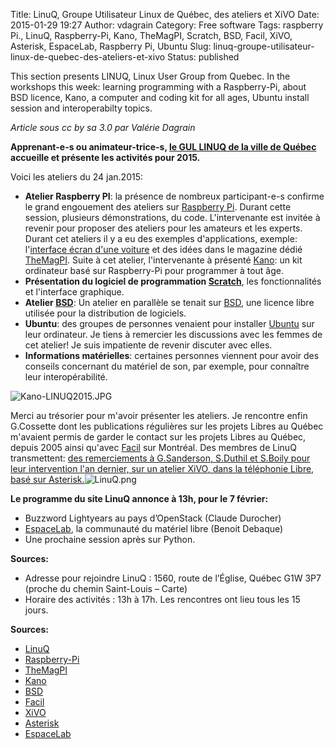 Title: LinuQ, Groupe Utilisateur Linux de Québec, des ateliers et XiVO
Date: 2015-01-29 19:27
Author: vdagrain
Category: Free software
Tags: raspberry Pi., LinuQ, Raspberry-Pi, Kano, TheMagPI, Scratch, BSD, Facil, XiVO, Asterisk, EspaceLab, Raspberry Pi, Ubuntu
Slug: linuq-groupe-utilisateur-linux-de-quebec-des-ateliers-et-xivo
Status: published

This section presents LINUQ, Linux User Group from Quebec. In the
workshops this week: learning programming with a Raspberry-Pi, about BSD
licence, Kano, a computer and coding kit for all ages, Ubuntu install
session and interoperabilty topics.

*Article sous cc by sa 3.0 par Valérie Dagrain*

**Apprenant-e-s ou animateur-trice-s, [le GUL LINUQ de la ville de
Québec](http://www.linuq.org) accueille et présente les activités pour
2015.**

Voici les ateliers du 24 jan.2015:

-   **Atelier Raspberry PI**: la présence de nombreux participant-e-s
    confirme le grand engouement des ateliers sur [Raspberry
    Pi](http://www.raspberrypi.org). Durant cette session, plusieurs
    démonstrations, du code. L'intervenante est invitée à revenir pour
    proposer des ateliers pour les amateurs et les experts. Durant cet
    ateliers il y a eu des exemples d'applications, exemple:
    l'[interface écran d'une
    voiture](http://www.solidrnet.fr/v2/wp-content/uploads/2013/10/car-rasp1.jpg)
    et des idées dans le magazine dédié
    [TheMagPI](http://www.themagpi.com/). Suite à cet atelier,
    l'intervenante à présenté
    [Kano](https://www.kickstarter.com/projects/alexklein/kano-a-computer-anyone-can-make):
    un kit ordinateur basé sur Raspberry-Pi pour programmer à tout âge.
-   **Présentation du logiciel de programmation
    [Scratch](http://scratch.mit.edu/)**, les fonctionnalités et
    l'interface graphique.
-   **Atelier [BSD](/index.php?tag/BSD)**: Un atelier en parallèle se
    tenait sur [BSD](http://fr.wikipedia.org/wiki/Licence_BSD), une
    licence libre utilisée pour la distribution de logiciels.
-   **Ubuntu**: des groupes de personnes venaient pour installer
    [Ubuntu](/index.php?tag/Ubuntu) sur leur ordinateur. Je tiens à
    remercier les discussions avec les femmes de cet atelier! Je suis
    impatiente de revenir discuter avec elles.
-   **Informations matérielles**: certaines personnes viennent pour
    avoir des conseils concernant du matériel de son, par exemple, pour
    connaître leur interopérabilité.

![Kano-LINUQ2015.JPG](/public/Kano-LINUQ2015.JPG "Kano-LINUQ2015.JPG, janv. 2015")

Merci au trésorier pour m'avoir présenter les ateliers. Je rencontre
enfin G.Cossette dont les publications régulières sur les projets Libres
au Québec m'avaient permis de garder le contact sur les projets Libres
au Québec, depuis 2005 ainsi qu'avec [Facil](http://facil.qc.ca/) sur
Montréal. Des membres de LinuQ transmettent: <ins>des remerciements à
G.Sanderson, S.Duthil et S.Boily pour leur intervention l'an dernier,
sur un atelier [XiVO](http://www.xivo.io/), dans la téléphonie Libre,
basé sur
[Asterisk](http://www.asterisk.org/).</ins>![LinuQ.png](/public/LinuQ.png "LinuQ.png, janv. 2015")

**Le programme du site LinuQ annonce à 13h, pour le 7 février:**

-   Buzzword Lightyears au pays d’OpenStack (Claude Durocher)
-   [EspaceLab](https://espacelab2014.wordpress.co/), la communauté du
    matériel libre (Benoit Debaque)
-   Une prochaine session après sur Python.

**Sources:**

-   Adresse pour rejoindre LinuQ : 1560, route de l’Église, Québec G1W
    3P7 (proche du chemin Saint-Louis – Carte)
-   Horaire des activités : 13h à 17h. Les rencontres ont lieu tous les
    15 jours.

**Sources:**

-   [LinuQ](http://www.linuq.org)
-   [Raspberry-Pi](http://www.raspberrypi.org)
-   [TheMagPI](http://www.themagpi.com)
-   [Kano](http://scratch.mit.edu)
-   [BSD](http://fr.wikipedia.org/wiki/Licence_BSD)
-   [Facil](http://facil.qc.ca)
-   [XiVO](http://www.xivo.io)
-   [Asterisk](http://www.asterisk.org)
-   [EspaceLab](https://espacelab2014.wordpress.co)

</p>

